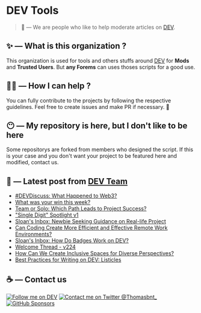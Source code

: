 # DEV Tools

> 🔧 — We are people who like to help moderate articles on [DEV](https://dev.to).

## ✨ — What is this organization ?

This organization is used for tools and others stuffs around [DEV](https://dev.to) for **Mods** and **Trusted Users**. But __any Forems__ can uses thoses scripts for a good use.


## 💪🏼 — How I can help ?

You can fully contribute to the projects by following the respective guidelines. Feel free to create issues and make PR if necessary. 🎉

## 😶 — My repository is here, but I don't like to be here

Some repositorys are forked from members who designed the script. If this is your case and you don't want your project to be featured here and modified, contact us.

## 📝 — Latest post from [DEV Team](https://dev.to/devteam)

<!-- BLOG-POST-LIST:START -->
- [#DEVDiscuss: What Happened to Web3?](https://dev.to/devteam/devdiscuss-what-happened-to-web3-11cl)
- [What was your win this week?](https://dev.to/devteam/what-was-your-win-this-week-3c91)
- [Team or Solo: Which Path Leads to Project Success?](https://dev.to/devteam/team-or-solo-which-path-leads-to-project-success-337)
- [&quot;Single Digit&quot; Spotlight v1](https://dev.to/devteam/single-digit-spotlight-v1-63)
- [Sloan&#39;s Inbox: Newbie Seeking Guidance on Real-life Project](https://dev.to/devteam/sloans-inbox-newbie-seeking-guidance-on-real-life-project-1lkn)
- [Can Coding Create More Efficient and Effective Remote Work Environments?](https://dev.to/devteam/can-coding-create-more-efficient-and-effective-remote-work-environments-3a9g)
- [Sloan&#39;s Inbox: How Do Badges Work on DEV?](https://dev.to/devteam/sloans-inbox-how-do-badges-work-on-dev-5e1k)
- [Welcome Thread - v224](https://dev.to/devteam/welcome-thread-v224-1d4g)
- [How Can We Create Inclusive Spaces for Diverse Perspectives?](https://dev.to/devteam/how-can-we-create-inclusive-spaces-for-diverse-perspectives-4d4i)
- [Best Practices for Writing on DEV: Listicles](https://dev.to/devteam/best-practices-for-writing-on-dev-listicles-16e5)
<!-- BLOG-POST-LIST:END -->


## ☕ — Contact us

[![Follow me on DEV](https://img.shields.io/badge/dev.to-%2308090A.svg?&style=for-the-badge&logo=dev.to&logoColor=white&alt=devto)](https://dev.to/thomasbnt)
[![Contact me on Twitter @Thomasbnt_](https://img.shields.io/badge/Contact%20me%20on%20Twitter-%231DA1F2.svg?&style=for-the-badge&logo=twitter&logoColor=white&alt=twitter)](https://twitter.com/messages/1142357270-1142357270?text=Hello,%20I%20contact%20you%20from%20devtotools%20&recipient_id=1142357270) [![GitHub Sponsors](https://img.shields.io/badge/Sponsor%20me-%23EA54AE.svg?&style=for-the-badge&logo=github-sponsors&logoColor=white)](https://github.com/sponsors/thomasbnt)


